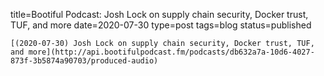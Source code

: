 
title=Bootiful Podcast: Josh Lock on supply chain security, Docker trust, TUF, and more
date=2020-07-30
type=post
tags=blog
status=published
~~~~~~
[(2020-07-30) Josh Lock on supply chain security, Docker trust, TUF, and more](http://api.bootifulpodcast.fm/podcasts/db632a7a-10d6-4027-873f-3b5874a90703/produced-audio) 
            
